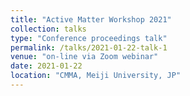 ```yaml
---
title: "Active Matter Workshop 2021"
collection: talks
type: "Conference proceedings talk"
permalink: /talks/2021-01-22-talk-1
venue: "on-line via Zoom webinar"
date: 2021-01-22
location: "CMMA, Meiji University, JP"
---
```

